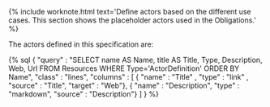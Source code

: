 {% include worknote.html text='Define actors based on the different use cases. This section shows the placeholder actors used in the Obligations.' %}

The actors defined in this specification are: 

{% sql {
  "query" : "SELECT name AS Name, title AS Title, Type, Description, Web, Url FROM Resources WHERE Type='ActorDefinition' ORDER BY Name",
  "class" : "lines",
  "columns" : [
    { "name" : "Title"      , "type" : "link"    , "source" : "Title", "target" : "Web"},
    { "name" : "Description", "type" : "markdown", "source" : "Description"}
  ]
} %}
